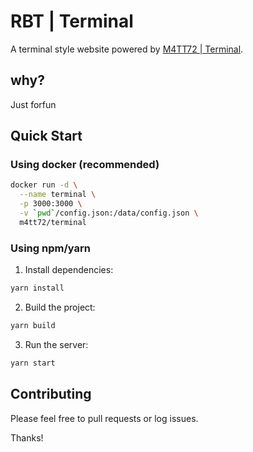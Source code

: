 # RBT | Terminal

A terminal style website powered by [M4TT72 | Terminal](https://term.m4tt72.com).


## why?

Just forfun

## Quick Start

### Using docker (recommended)

```bash
docker run -d \
  --name terminal \
  -p 3000:3000 \
  -v `pwd`/config.json:/data/config.json \
  m4tt72/terminal
```

### Using npm/yarn

1. Install dependencies:

```bash
yarn install
```

2. Build the project:

```bash
yarn build
```

3. Run the server:

```bash
yarn start
```

## Contributing

Please feel free to pull requests or log issues.

Thanks!
